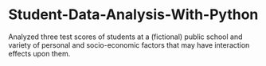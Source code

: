 # Student-Data-Analysis-With-Python
Analyzed three test scores of students at a (fictional) public school and variety of personal and socio-economic factors that may have interaction effects upon them.
